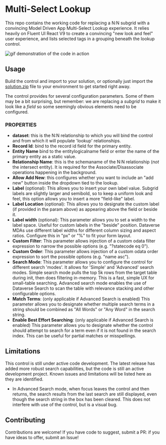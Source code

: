 # Multi-Select Lookup

This repo contains the working code for replacing a N:N subgrid with a convincing Model Driven App Multi-Select Lookup experience. It relies heavily on Fluent UI React V9 to create a convincing "new look and feel" user experience, and lists selected tags in a grouping beneath the lookup control.

![gif demonstration of the code in action](/images/demo.gif)

## Usage

Build the control and import to your solution, or optionally just import the [solution.zip](/Solution/Solution.zip) file to your environment to get started right away.

The control provides for several configuration parameters. Some of them may be a bit surprising, but remember: we are replacing a _subgrid_ to make it look like a _field_ so some seemingly obvious elements need to be configured.

### PROPERTIES

- **dataset**: this is the N:N relationship to which you will bind the control and from which it will populate 'lookup' relationships.
- **Record Id**: bind to the record id field for the primary entity.
- **Entity Name** bind to the entitylogicalname field or enter the name of the primary entity as a static value.
- **Relationship Name**: this is the schemaname of the N:N relationship (_not_ the intersect entity). It is required for the Associate/Disassociate operations happening in the background.
- **Allow Add New**: this configures whether you want to include an "add new" button inside the dropdown tied to the lookup.
- **Label** (optional): This allows you to insert your own label value. Subgrid labels are slightly larger and semibold, so to keep a uniform look and feel, this option allows you to insert a more "field-like" label.
- **Label Location** (optional): This allows you to designate the custom label (if provided in the param above) as appearing above the field or beside it.
- **Label width** (optional): This parameter allows you to set a width to the label space. Useful for custom labels in the "beside" position. Dataverse MDAs use different label widths for different column sizing and aspect ratios. Configure this in "px" or "%" to fit your form layout.
- **Custom Filter**: This parameter allows injection of a custom odata filter expression to narrow the possible options (e.g. "?statecode eq 0").
- **Custom Order**: This parameter allows injection of a custom odata order expression to sort the possible options (e.g. "name asc").
- **Search Mode**: This parameter allows you to configure the control for different search 'modes'. It allows for 'Simple' and 'Advanced' search modes. Simple search mode pulls the top 5k rows from the target table during init, then does filtering in-memory. This is a fast, simple UX for small-table searching. Advanced search mode enables the use of Dataverse Search to scan the table with relevance stacking and other configurable options.
- **Match Terms**: (only applicable if Advanced Search is enabled) This parameter allows you to designate whether multiple search terms in a string should be combined as "All Words" or "Any Word" in the search string.
- **Enable Best Effort Searching**: (only applicable if Advanced Search is enabled) This parameter allows you to designate whether the control should attempt to search for a term even if it is not found in the search index. This can be useful for partial matches or misspellings.

## Limitations

This control is still under active code development. The latest release has added more robust search capabilities, but the code is still an active development project. Known issues and limitations will be listed here as they are identified.

- In Advanced Search mode, when focus leaves the control and then returns, the search results from the last search are still displayed, even though the search string in the box has been cleared. This does not interfere with use of the control, but is a visual bug.

## Contributing

Contributions are welcome! If you have code to suggest, submit a PR: if you have ideas to offer, submit an Issue!

